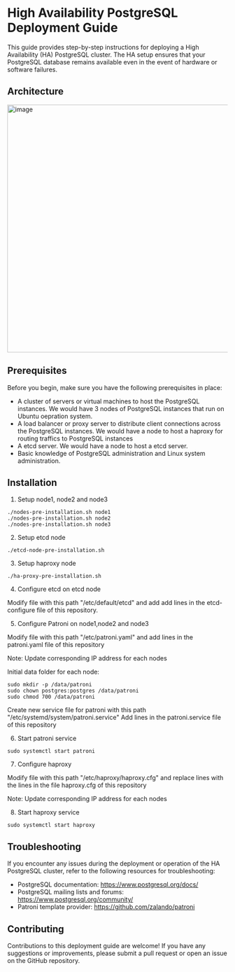# High Availability PostgreSQL Deployment Guide

This guide provides step-by-step instructions for deploying a High Availability (HA) PostgreSQL cluster. The HA setup ensures that your PostgreSQL database remains available even in the event of hardware or software failures.

## Architecture

<img width="566" alt="image" src="https://github.com/DuyPhuoc2011/ha-postgresql-cluster/assets/23703707/4559b46b-7db9-44c8-acef-8b744ac6b54c">


## Prerequisites

Before you begin, make sure you have the following prerequisites in place:

- A cluster of servers or virtual machines to host the PostgreSQL instances. We would have 3 nodes of PostgreSQL instances that run on Ubuntu oepration system.
- A load balancer or proxy server to distribute client connections across the PostgreSQL instances. We would have a node to host a haproxy for routing traffics to PostgreSQL instances
- A etcd server. We would have a node to host a etcd server.
- Basic knowledge of PostgreSQL administration and Linux system administration.

## Installation

1. Setup node1, node2 and node3

```shell
./nodes-pre-installation.sh node1
./nodes-pre-installation.sh node2
./nodes-pre-installation.sh node3
```

2. Setup etcd node
```
./etcd-node-pre-installation.sh
```
3. Setup haproxy node
```
./ha-proxy-pre-installation.sh
```
4. Configure etcd on etcd node

  Modify file with this path "/etc/default/etcd" and add add lines in the etcd-configure file of this repository.

5. Configure Patroni on node1,node2 and node3

  Modify file with this path "/etc/patroni.yaml" and add lines in the patroni.yaml file of this repository
  
  Note: Update corresponding IP address for each nodes

  Initial data folder for each node:
```
sudo mkdir -p /data/patroni
sudo chown postgres:postgres /data/patroni
sudo chmod 700 /data/patroni
```
Create new service file for patroni with this path "/etc/systemd/system/patroni.service"
Add lines in the patroni.service file of this repository

6. Start patroni service
```
sudo systemctl start patroni
```
7. Configure haproxy

Modify file with this path "/etc/haproxy/haproxy.cfg" and replace lines with the lines in the file haproxy.cfg of this repository

Note: Update corresponding IP address for each nodes

8. Start haproxy service
```
sudo systemctl start haproxy
```
## Troubleshooting

If you encounter any issues during the deployment or operation of the HA PostgreSQL cluster, refer to the following resources for troubleshooting:

- PostgreSQL documentation: https://www.postgresql.org/docs/
- PostgreSQL mailing lists and forums: https://www.postgresql.org/community/
- Patroni template provider: https://github.com/zalando/patroni

## Contributing

Contributions to this deployment guide are welcome! If you have any suggestions or improvements, please submit a pull request or open an issue on the GitHub repository.
